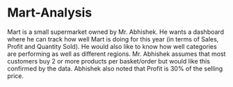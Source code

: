 # Mart-Analysis

Mart is a small supermarket owned by Mr. Abhishek. He wants a dashboard where he can track how well Mart is doing for this year (in terms of Sales, Profit and Quantity Sold). He would also like to know how well categories are performing as well as different regions. Mr. Abhishek assumes that most customers buy 2 or more products per basket/order but would like this confirmed by the data. Abhishek also noted that Profit is 30% of the selling price.
